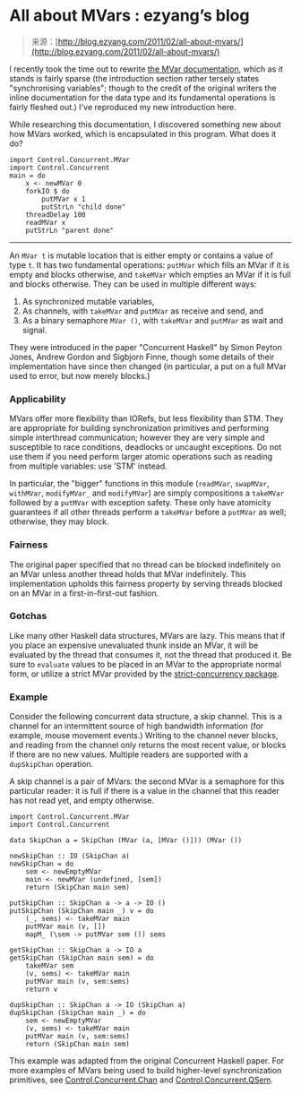 <!--yml
category: 未分类
date: 2024-07-01 18:18:00
-->

# All about MVars : ezyang’s blog

> 来源：[http://blog.ezyang.com/2011/02/all-about-mvars/](http://blog.ezyang.com/2011/02/all-about-mvars/)

I recently took the time out to rewrite [the MVar documentation](http://www.haskell.org/ghc/docs/latest/html/libraries/base/Control-Concurrent-MVar.html), which as it stands is fairly sparse (the introduction section rather tersely states "synchronising variables"; though to the credit of the original writers the inline documentation for the data type and its fundamental operations is fairly fleshed out.) I've reproduced my new introduction here.

While researching this documentation, I discovered something new about how MVars worked, which is encapsulated in this program. What does it do?

```
import Control.Concurrent.MVar
import Control.Concurrent
main = do
    x <- newMVar 0
    forkIO $ do
        putMVar x 1
        putStrLn "child done"
    threadDelay 100
    readMVar x
    putStrLn "parent done"

```

* * *

An `MVar t` is mutable location that is either empty or contains a value of type `t`. It has two fundamental operations: `putMVar` which fills an MVar if it is empty and blocks otherwise, and `takeMVar` which empties an MVar if it is full and blocks otherwise. They can be used in multiple different ways:

1.  As synchronized mutable variables,
2.  As channels, with `takeMVar` and `putMVar` as receive and send, and
3.  As a binary semaphore `MVar ()`, with `takeMVar` and `putMVar` as wait and signal.

They were introduced in the paper "Concurrent Haskell" by Simon Peyton Jones, Andrew Gordon and Sigbjorn Finne, though some details of their implementation have since then changed (in particular, a put on a full MVar used to error, but now merely blocks.)

### Applicability

MVars offer more flexibility than IORefs, but less flexibility than STM. They are appropriate for building synchronization primitives and performing simple interthread communication; however they are very simple and susceptible to race conditions, deadlocks or uncaught exceptions. Do not use them if you need perform larger atomic operations such as reading from multiple variables: use 'STM' instead.

In particular, the "bigger" functions in this module (`readMVar`, `swapMVar`, `withMVar`, `modifyMVar_` and `modifyMVar`) are simply compositions a `takeMVar` followed by a `putMVar` with exception safety. These only have atomicity guarantees if all other threads perform a `takeMVar` before a `putMVar` as well; otherwise, they may block.

### Fairness

The original paper specified that no thread can be blocked indefinitely on an MVar unless another thread holds that MVar indefinitely. This implementation upholds this fairness property by serving threads blocked on an MVar in a first-in-first-out fashion.

### Gotchas

Like many other Haskell data structures, MVars are lazy. This means that if you place an expensive unevaluated thunk inside an MVar, it will be evaluated by the thread that consumes it, not the thread that produced it. Be sure to `evaluate` values to be placed in an MVar to the appropriate normal form, or utilize a strict MVar provided by the [strict-concurrency package](http://hackage.haskell.org/package/strict-concurrency).

### Example

Consider the following concurrent data structure, a skip channel. This is a channel for an intermittent source of high bandwidth information (for example, mouse movement events.) Writing to the channel never blocks, and reading from the channel only returns the most recent value, or blocks if there are no new values. Multiple readers are supported with a `dupSkipChan` operation.

A skip channel is a pair of MVars: the second MVar is a semaphore for this particular reader: it is full if there is a value in the channel that this reader has not read yet, and empty otherwise.

```
import Control.Concurrent.MVar
import Control.Concurrent

data SkipChan a = SkipChan (MVar (a, [MVar ()])) (MVar ())

newSkipChan :: IO (SkipChan a)
newSkipChan = do
    sem <- newEmptyMVar
    main <- newMVar (undefined, [sem])
    return (SkipChan main sem)

putSkipChan :: SkipChan a -> a -> IO ()
putSkipChan (SkipChan main _) v = do
    (_, sems) <- takeMVar main
    putMVar main (v, [])
    mapM_ (\sem -> putMVar sem ()) sems

getSkipChan :: SkipChan a -> IO a
getSkipChan (SkipChan main sem) = do
    takeMVar sem
    (v, sems) <- takeMVar main
    putMVar main (v, sem:sems)
    return v

dupSkipChan :: SkipChan a -> IO (SkipChan a)
dupSkipChan (SkipChan main _) = do
    sem <- newEmptyMVar
    (v, sems) <- takeMVar main
    putMVar main (v, sem:sems)
    return (SkipChan main sem)

```

This example was adapted from the original Concurrent Haskell paper. For more examples of MVars being used to build higher-level synchronization primitives, see [Control.Concurrent.Chan](http://www.haskell.org/ghc/docs/latest/html/libraries/base/Control-Concurrent-Chan.html) and [Control.Concurrent.QSem](http://www.haskell.org/ghc/docs/latest/html/libraries/base/Control-Concurrent-QSem.html).